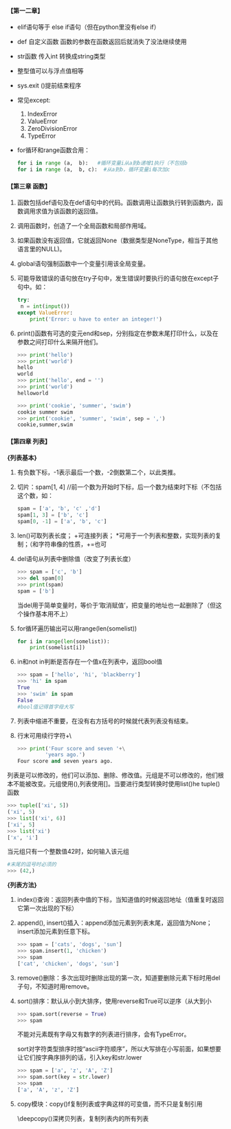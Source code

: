 #### 【第一二章】

- elif语句等于 else if语句（但在python里没有else if）

- def 自定义函数 函数的参数在函数返回后就消失了没法继续使用

- str函数 传入int 转换成string类型

- 整型值可以与浮点值相等

- sys.exit ()提前结束程序  

- 常见except:

  1. IndexError
  2. ValueError
  3. ZeroDivisionError
  4. TypeError

- for循环和range函数合用：

  ```python
  for i in range (a,  b):   #循环变量i从a到b递增1执行（不包括b 
  for i in range (a,  b, c):  #从a到b，循环变量i每次加c
  ```

#### 【第三章 函数】

1. 函数包括def语句及在def语句中的代码。函数调用让函数执行转到函数内，函数调用求值为该函数的返回值。

2. 调用函数时，创造了一个全局函数和局部作用域。

3. 如果函数没有返回值，它就返回None（数据类型是NoneType，相当于其他语言里的NULL)。

4. global语句强制函数中一个变量引用该全局变量。

5. 可能导致错误的语句放在try子句中，发生错误时要执行的语句放在except子句中。如：

   ```python
   try:
   	n = int(input())
   except ValueError:
       print('Error: u have to enter an integer!')
   ```

6. print()函数有可选的变元end和sep，分别指定在参数末尾打印什么，以及在参数之间打印什么来隔开他们。

   ```python
   >>> print('hello')
   >>> print('world')
   hello
   world
   >>> print('hello', end = '')
   >>> print('world')
   helloworld
   ```

   ```python
   >>> print('cookie', 'summer', 'swim')
   cookie summer swim
   >>> print('cookie', 'summer', 'swim', sep = ',')
   cookie,summer,swim
   ```

#### 【第四章 列表】

**{列表基本}**

1. 有负数下标，-1表示最后一个数，-2倒数第二个，以此类推。

2. 切片：spam[1, 4]  //前一个数为开始时下标，后一个数为结束时下标（不包括这个数，如：

   ```python
   spam = ['a', 'b', 'c' ,'d']
   spam[1, 3] = ['b', 'c']
   spam[0, -1] = ['a', 'b', 'c']
   ```

3. len()可取列表长度； +可连接列表； *可用于一个列表和整数，实现列表的复制；（和字符串像的性质，+=也可

4. del语句从列表中删除值（改变了列表长度）

   ```python
   >>> spam = ['c', 'b']
   >>> del spam[0]
   >>> print(spam)
   spam = ['b']
   ```

   当del用于简单变量时，等价于‘取消赋值’，把变量的地址也一起删除了（但这个操作基本用不上）

5. for循环遍历输出可以用range(len(somelist))

   ```python
   for i in range(len(somelist)):
       print(somelist[i])
   ```

6. in和not in判断是否存在一个值x在列表中，返回bool值

   ```python
   >>> spam = ['hello', 'hi', 'blackberry']
   >>> 'hi' in spam
   True
   >>> 'swim' in spam
   False
   #bool值记得首字母大写
   ```

7. 列表中缩进不重要，在没有右方括号的时候就代表列表没有结束。

8. 行末可用续行字符+\

   ```python
   >>> print('Four score and seven '+\
            'years ago.')
   Four score and seven years ago.
   ```

列表是可以修改的，他们可以添加、删除、修改值。元组是不可以修改的，他们根本不能被改变。元组使用(),列表使用[]。当要进行类型转换时使用list()he tuple()函数

```python
>>> tuple(['xi', 5])
('xi', 5)
>>> list[('xi', 6)]
['xi', 5]
>>> list('xi')
['x', 'i']
```

当元组只有一个整数值42时，如何输入该元组

```python
#末尾的逗号时必须的
>>> (42,)
```

**{列表方法}**

1. index()查询：返回列表中值的下标，当知道值的时候返回地址（值重复时返回它第一次出现的下标）

2. append(), insert()插入：append添加元素到列表末尾，返回值为None；insert添加元素到任意下标。

   ```python
   >>> spam = ['cats', 'dogs', 'sun']
   >>> spam.insert(1, 'chicken')
   >>> spam
   ['cat', 'chicken', 'dogs', 'sun']
   ```

3. remove()删除：多次出现时删除出现的第一次，知道要删除元素下标时用del子句，不知道时用remove。

4. sort()排序：默认从小到大排序，使用reverse和True可以逆序（从大到小

   ```python
   >>> spam.sort(reverse = True)
   >>> spam
   ```

   不能对元素既有字母又有数字的列表进行排序，会有TypeError。

   sort对字符类型排序时按“ascii字符顺序”，所以大写排在小写前面，如果想要让它们按字典序排列的话，引入key和str.lower

   ```python
   >>> spam = ['a', 'z', 'A', 'Z']
   >>> spam.sort(key = str.lower)
   >>> spam
   ['a', 'A', 'z', 'Z']
   ```

5. copy模块：copy()f复制列表或字典这样的可变值，而不只是复制引用

   \deepcopy()深拷贝列表，复制列表内的所有列表

